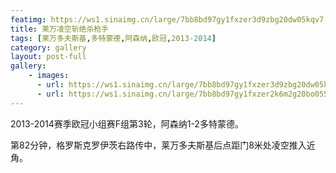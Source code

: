 ```yaml
---
featimg: https://ws1.sinaimg.cn/large/7bb8bd97gy1fxzer3d9zbg20dw05kqv7.gif
title: 莱万凌空斩绝杀枪手
tags: [莱万多夫斯基,多特蒙德,阿森纳,欧冠,2013-2014]
category: gallery
layout: post-full
gallery:
    - images:
      - url: https://ws1.sinaimg.cn/large/7bb8bd97gy1fxzer3d9zbg20dw05kqv7.gif
      - url: https://ws1.sinaimg.cn/large/7bb8bd97gy1fxzer2k6m2g20bo055npf.gif
---
```


2013-2014赛季欧冠小组赛F组第3轮，阿森纳1-2多特蒙德。

第82分钟，格罗斯克罗伊茨右路传中，莱万多夫斯基后点距门8米处凌空推入近角。
　　